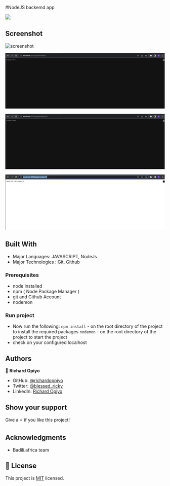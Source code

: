 
#NodeJS backemd app

![](https://img.shields.io/badge/Microverse-blueviolet)



## Screenshot

![screenshot](/.L.png)

![screenshot](./R.png)

![screenshot](./LR.png)

![screenshot](./INVALID.png)


## Built With
- Major Languages: JAVASCRIPT, NodeJs
- Major Technologies : Git, Github

### Prerequisites
- node installed
- npm ( Node Package Manager )
- git and Github Account
- nodemon


### Run project
- Now run the following:
 `npm install`  - on the root directory of the project to install the required packages
 `nodemon`   - on the root directory of the project to start the project 
- check on your configured localhost

## Authors

👤 **Richard Opiyo**

- GitHub: [@richardoppiyo](https://github.com/richardoppiyo)
- Twitter: [@blessed_ricky](https://twitter.com/blessed_ricky)
- LinkedIn: [Richard Opiyo](https://linkedin.com/in/richardoppiyo)



## Show your support

Give a ⭐️ if you like this project!

## Acknowledgments

- Badili.africa team

## 📝 License

This project is [MIT](./MIT.md) licensed.
